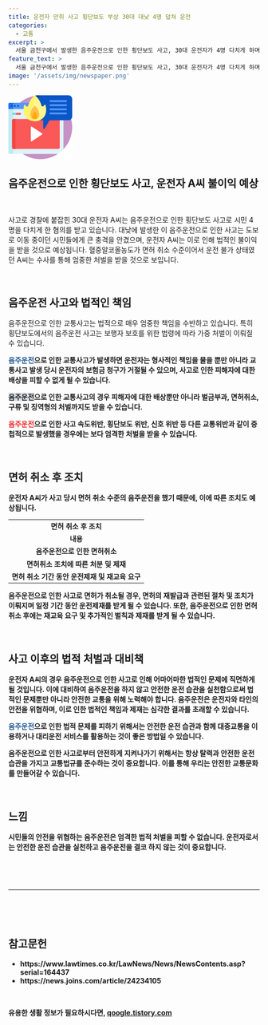 ```yaml
---
title: 운전자 만취 사고 횡단보도 부상 30대 대낮 4명 덮쳐 운전
categories:
  - 교통
excerpt: >
  서울 금천구에서 발생한 음주운전으로 인한 횡단보도 사고, 30대 운전자가 4명 다치게 하며 경찰에 붙잡혔다. 사고 당시 운전자의 혈중알코올농도는 면허취소 수준이었고, 택시와 보행자를 들이받은 후 병원으로 옮겨져 치료를 받았다. 현재 경찰은 운전자를 상대로 사고 경위를 조사 중이다.
feature_text: >
  서울 금천구에서 발생한 음주운전으로 인한 횡단보도 사고, 30대 운전자가 4명 다치게 하며 경찰에 붙잡혔다. 사고 당시 운전자의 혈중알코올농도는 면허취소 수준이었고, 택시와 보행자를 들이받은 후 병원으로 옮겨져 치료를 받았다. 현재 경찰은 운전자를 상대로 사고 경위를 조사 중이다.
image: '/assets/img/newspaper.png'
---
```


<p><img src="/assets/img/news.png" alt="rentncar 속보" /></p>

<h2>음주운전으로 인한 횡단보도 사고, 운전자 A씨 불이익 예상</h2>

<p data-ke-size="size16">&nbsp;</p>

<p>사고로 경찰에 붙잡힌 30대 운전자 A씨는 음주운전으로 인한 횡단보도 사고로 시민 4명을 다치게 한 혐의를 받고 있습니다. 대낮에 발생한 이 음주운전으로 인한 사고는 도보로 이동 중이던 시민들에게 큰 충격을 안겼으며, 운전자 A씨는 이로 인해 법적인 불이익을 받을 것으로 예상됩니다. 혈중알코올농도가 면허 취소 수준이어서 운전 불가 상태였던 A씨는 수사를 통해 엄중한 처벌을 받을 것으로 보입니다. </p>

<p data-ke-size="size16">&nbsp;</p>

<h2 data-ke-size="size26">음주운전 사고와 법적인 책임</h2>

<p>음주운전으로 인한 교통사고는 법적으로 매우 엄중한 책임을 수반하고 있습니다. 특히 횡단보도에서의 음주운전 사고는 보행자 보호를 위한 법령에 따라 가중 처벌이 이뤄질 수 있습니다. </p>

<p><b><span style="color: #1a5490;">음주운전</span><b>으로 인한 교통사고가 발생하면 운전자는 형사적인 책임을 물을 뿐만 아니라 교통사고 발생 당시 운전자의 보험금 청구가 거절될 수 있으며, 사고로 인한 피해자에 대한 배상을 피할 수 없게 될 수 있습니다.</p>

<p><b><span style="background-color: #21538527;">음주운전</span></b>으로 인한 교통사고의 경우 피해자에 대한 배상뿐만 아니라 벌금부과, 면허취소, 구류 및 징역형의 처벌까지도 받을 수 있습니다.</p>

<p><b><span style="color: #ee2323;">음주운전</span></b>으로 인한 사고 속도위반, 횡단보도 위반, 신호 위반 등 다른 교통위반과 같이 중첩적으로 발생했을 경우에는 보다 엄격한 처벌을 받을 수 있습니다.</p>

<p data-ke-size="size16">&nbsp;</p>

<h2 data-ke-size="size26">면허 취소 후 조치</h2>

<p>운전자 A씨가 사고 당시 면허 취소 수준의 음주운전을 했기 때문에, 이에 따른 조치도 예상됩니다.</p>

<table>
  <tbody>
    <tr>
      <td style="text-align: center; height: 17px;"><b>면허 취소 후 조치</b></td>
    </tr>
    <tr>
      <td style="text-align: center; height: 17px;"><b>내용</b></td>
    </tr>
    <tr>
      <td style="text-align: center; height: 17px;">음주운전으로 인한 면허취소</td>
    </tr>
    <tr>
      <td style="text-align: center; height: 17px;">면허취소 조치에 따른 처분 및 제재</td>
    </tr>
    <tr>
      <td style="text-align: center; height: 17px;">면허 취소 기간 동안 운전제재 및 재교육 요구</td>
    </tr>
  </tbody>
</table>

<p>음주운전으로 인한 사고로 면허가 취소될 경우, 면허의 재발급과 관련된 절차 및 조치가 이뤄지며 일정 기간 동안 운전제재를 받게 될 수 있습니다. 또한, 음주운전으로 인한 면허취소 후에는 재교육 요구 및 추가적인 벌칙과 제재를 받게 될 수 있습니다.</p>

<p data-ke-size="size16">&nbsp;</p>

<h2 data-ke-size="size26">사고 이후의 법적 처벌과 대비책</h2>

<p>운전자 A씨의 경우 음주운전으로 인한 사고로 인해 어마어마한 법적인 문제에 직면하게 될 것입니다. 이에 대비하여 음주운전을 하지 않고 안전한 운전 습관을 실천함으로써 법적인 문제뿐만 아니라 안전한 교통을 위해 노력해야 합니다. 음주운전은 운전자와 타인의 안전을 위협하며, 이로 인한 법적인 책임과 제재는 심각한 결과를 초래할 수 있습니다. </p>

<p><b><span style="color: #1a5490;">음주운전</span><b>으로 인한 법적 문제를 피하기 위해서는 안전한 운전 습관과 함께 대중교통을 이용하거나 대리운전 서비스를 활용하는 것이 좋은 방법일 수 있습니다.</p>

<p>음주운전으로 인한 사고로부터 안전하게 지켜나가기 위해서는 항상 탈력과 안전한 운전 습관을 가지고 교통법규를 준수하는 것이 중요합니다. 이를 통해 우리는 안전한 교통문화를 만들어갈 수 있습니다.</p>

<p data-ke-size="size16">&nbsp;</p>

<h2 data-ke-size="size26">느낌</h2>

<p>시민들의 안전을 위협하는 음주운전은 엄격한 법적 처벌을 피할 수 없습니다. 운전자로서는 안전한 운전 습관을 실천하고 음주운전을 결코 하지 않는 것이 중요합니다.</p>

<p data-ke-size="size16">&nbsp;</p>

<p data-ke-size="size16">&nbsp;</p>

<hr>

<p data-ke-size="size16">&nbsp;</p>

<p data-ke-size="size16">&nbsp;</p>

<h2 data-ke-size="size26">참고문헌</h2>

<ul>
  <li>https://www.lawtimes.co.kr/LawNews/News/NewsContents.asp?serial=164437</li>
  <li>https://news.joins.com/article/24234105</li>
</ul>

<p data-ke-size="size16">&nbsp;</p>
유용한 생활 정보가 필요하시다면, <a href="https://qoogle.tistory.com" rel="dofollow">qoogle.tistory.com</a>


